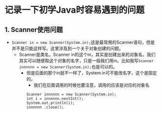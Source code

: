 # 记录一下初学Java时容易遇到的问题  

## 1. Scanner使用问题
 - `Scanner in = new Scanner(System.in);`这是最常用的Scanner语句，但是并不是只能这样写。这里涉及到一个关于对象创建的问题。
    - Scanner是类名，Scanner in的这个in，其实是创建出来的对象名，我们其实可以随便取这个对象的名字，只是一般我们用in。比如我写`Scanner innnnnn = new Scanner(System.in);`也是可以的。
        - 但是后面的那个in就不一样了，System.in可不能改名字，这个是固定的。
            -   我们在后面调用的时候也要注意，调用的应该是对应的对象名<br>
            ```
            Scanner innnnnn = new Scanner(System.in);
            int i = innnnnn.nextInt();
            System.out.println(i);
            innnnnn .close();
            ```